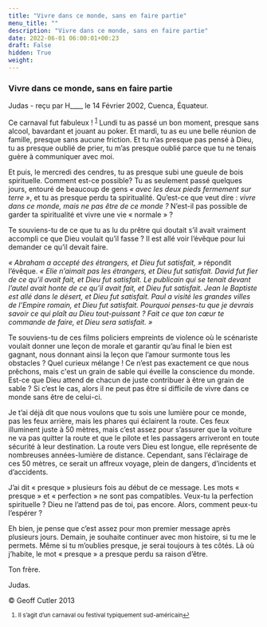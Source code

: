 ```yaml
---
title: "Vivre dans ce monde, sans en faire partie"
menu_title: ""
description: "Vivre dans ce monde, sans en faire partie"
date: 2022-06-01 06:00:01+00:23
draft: False
hidden: True
weight:
---
```

### Vivre dans ce monde, sans en faire partie

Judas - reçu par H____ le 14 Février 2002, Cuenca, Équateur.

Ce carnaval fut fabuleux ! <sup id="a1">[1](#f1)</sup> Lundi tu as passé un bon moment, presque sans alcool, bavardant et jouant au poker. Et mardi, tu as eu une belle réunion de famille, presque sans aucune friction. Et tu n’as presque pas pensé à Dieu, tu as presque oublié de prier, tu m’as presque oublié  parce que tu ne tenais guère à communiquer avec moi.

Et puis, le mercredi des cendres, tu as presque subi une gueule de bois spirituelle. Comment est-ce possible? Tu as seulement passé quelques jours, entouré de beaucoup de gens *« avec les deux pieds fermement sur terre »*, et tu as presque perdu ta spiritualité. Qu’est-ce que veut dire : *vivre dans ce monde, mais ne pas être de ce monde ?* N’est-il pas possible de garder ta spiritualité et vivre une vie « normale » ?

Te souviens-tu de ce que tu as lu du prêtre qui doutait s’il avait vraiment accompli ce que Dieu voulait qu’il fasse ? Il est allé voir l’évêque pour lui demander ce qu’il devait faire.

*« Abraham a accepté des étrangers, et Dieu fut satisfait, »* répondit l’évêque. *« Elie n’aimait pas les étrangers, et Dieu fut satisfait. David fut fier de ce qu’il avait fait, et Dieu fut satisfait. Le publicain qui se tenait devant l’autel avait honte de ce qu’il avait fait, et Dieu fut  satisfait. Jean le Baptiste est allé dans le désert, et Dieu fut satisfait. Paul a visité les grandes villes de l’Empire romain, et Dieu fut satisfait. Pourquoi penses-tu que je devrais savoir ce qui plaît au Dieu tout-puissant ? Fait ce que ton cœur te commande de faire, et Dieu sera satisfait. »*

Te souviens-tu de ces films policiers empreints de violence où le scénariste voulait donner une leçon de morale et garantir qu’au final le bien est gagnant, nous donnant ainsi la leçon que l’amour surmonte tous les obstacles ? Quel curieux mélange ! Ce n’est pas exactement ce que nous prêchons, mais c'est un grain de sable qui éveille la conscience du monde. Est-ce que Dieu attend de chacun de juste contribuer à être un grain de sable ? Si c’est le cas, alors il ne peut pas être si difficile de vivre dans ce monde sans être de celui-ci.

Je t’ai déjà dit que nous voulons que tu sois une lumière pour ce monde, pas les feux arrière, mais les phares qui éclairent la route. Ces feux illuminent juste à 50 mètres, mais c’est assez pour s’assurer que la voiture ne va pas quitter la route et que le pilote et les passagers arriveront en toute sécurité à leur destination. La route vers Dieu est longue, elle représente de nombreuses années-lumière de distance. Cependant, sans l’éclairage de ces 50 mètres, ce serait un affreux voyage, plein de dangers, d’incidents et d’accidents.

J’ai dit « presque » plusieurs fois au début de ce message. Les mots « presque » et « perfection » ne sont pas compatibles. Veux-tu la perfection spirituelle ? Dieu ne l’attend pas de toi, pas encore. Alors, comment peux-tu l’espérer ?

Eh bien, je pense que c’est assez pour mon premier message après plusieurs jours. Demain, je souhaite continuer avec mon histoire, si tu me le permets. Même si tu m’oublies presque, je serai toujours à tes côtés. Là où j’habite, le mot « presque » a presque perdu sa raison d’être.

Ton frère.

Judas.

© Geoff Cutler 2013
<small>

1. <large id="f1"> Il s’agit d’un carnaval ou festival typiquement sud-américain[↩](#a1)

